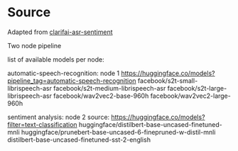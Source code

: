 # Source
Adapted from [clarifai-asr-sentiment](https://clarifai.com/clarifai/main/workflows/asr-sentiment)


Two node pipeline

list of available models per node:

automatic-speech-recognition: node 1
https://huggingface.co/models?pipeline_tag=automatic-speech-recognition
facebook/s2t-small-librispeech-asr
facebook/s2t-medium-librispeech-asr
facebook/s2t-large-librispeech-asr
facebook/wav2vec2-base-960h
facebook/wav2vec2-large-960h

sentiment analysis: node 2
source: https://huggingface.co/models?filter=text-classification
huggingface/distilbert-base-uncased-finetuned-mnli
huggingface/prunebert-base-uncased-6-finepruned-w-distil-mnli
distilbert-base-uncased-finetuned-sst-2-english